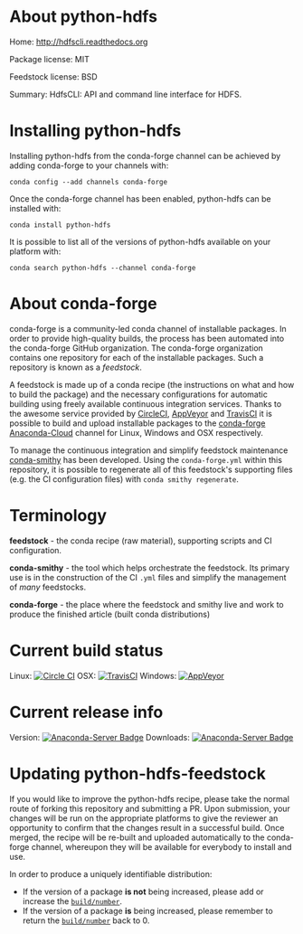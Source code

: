 About python-hdfs
=================

Home: http://hdfscli.readthedocs.org

Package license: MIT

Feedstock license: BSD

Summary: HdfsCLI: API and command line interface for HDFS.



Installing python-hdfs
======================

Installing python-hdfs from the conda-forge channel can be achieved by adding conda-forge to your channels with:

```
conda config --add channels conda-forge
```

Once the conda-forge channel has been enabled, python-hdfs can be installed with:

```
conda install python-hdfs
```

It is possible to list all of the versions of python-hdfs available on your platform with:

```
conda search python-hdfs --channel conda-forge
```


About conda-forge
=================

conda-forge is a community-led conda channel of installable packages.
In order to provide high-quality builds, the process has been automated into the
conda-forge GitHub organization. The conda-forge organization contains one repository 
for each of the installable packages. Such a repository is known as a *feedstock*.

A feedstock is made up of a conda recipe (the instructions on what and how to build
the package) and the necessary configurations for automatic building using freely
available continuous integration services. Thanks to the awesome service provided by
[CircleCI](https://circleci.com/), [AppVeyor](http://www.appveyor.com/)
and [TravisCI](https://travis-ci.org/) it is possible to build and upload installable
packages to the [conda-forge](https://anaconda.org/conda-forge)
[Anaconda-Cloud](http://docs.anaconda.org/) channel for Linux, Windows and OSX respectively.

To manage the continuous integration and simplify feedstock maintenance
[conda-smithy](http://github.com/conda-forge/conda-smithy) has been developed.
Using the ``conda-forge.yml`` within this repository, it is possible to regenerate all of
this feedstock's supporting files (e.g. the CI configuration files) with ``conda smithy regenerate``.


Terminology
===========

**feedstock** - the conda recipe (raw material), supporting scripts and CI configuration.

**conda-smithy** - the tool which helps orchestrate the feedstock.
                   Its primary use is in the construction of the CI ``.yml`` files
                   and simplify the management of *many* feedstocks.

**conda-forge** - the place where the feedstock and smithy live and work to
                  produce the finished article (built conda distributions)

Current build status
====================
Linux: [![Circle CI](https://circleci.com/gh/conda-forge/python-hdfs-feedstock.svg?style=svg)](https://circleci.com/gh/conda-forge/python-hdfs-feedstock)
OSX: [![TravisCI](https://travis-ci.org/conda-forge/python-hdfs-feedstock.svg?branch=master)](https://travis-ci.org/conda-forge/python-hdfs-feedstock) 
Windows: [![AppVeyor](https://ci.appveyor.com/api/projects/status/github/conda-forge/python-hdfs-feedstock?svg=True)](https://ci.appveyor.com/project/conda-forge/python-hdfs-feedstock/branch/master)

Current release info
====================
Version: [![Anaconda-Server Badge](https://anaconda.org/conda-forge/python-hdfs/badges/version.svg)](https://anaconda.org/conda-forge/python-hdfs)
Downloads: [![Anaconda-Server Badge](https://anaconda.org/conda-forge/python-hdfs/badges/downloads.svg)](https://anaconda.org/conda-forge/python-hdfs)


Updating python-hdfs-feedstock
==============================

If you would like to improve the python-hdfs recipe, please take the normal
route of forking this repository and submitting a PR. Upon submission, your changes will
be run on the appropriate platforms to give the reviewer an opportunity to confirm that the
changes result in a successful build. Once merged, the recipe will be re-built and uploaded
automatically to the conda-forge channel, whereupon they will be available for everybody to
install and use.

In order to produce a uniquely identifiable distribution:
 * If the version of a package **is not** being increased, please add or increase
   the [``build/number``](http://conda.pydata.org/docs/building/meta-yaml.html#build-number-and-string). 
 * If the version of a package **is** being increased, please remember to return
   the [``build/number``](http://conda.pydata.org/docs/building/meta-yaml.html#build-number-and-string)
   back to 0.
